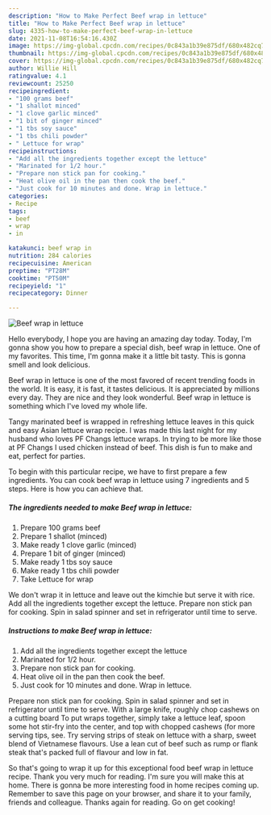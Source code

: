 ```yaml
---
description: "How to Make Perfect Beef wrap in lettuce"
title: "How to Make Perfect Beef wrap in lettuce"
slug: 4335-how-to-make-perfect-beef-wrap-in-lettuce
date: 2021-11-08T16:54:16.430Z
image: https://img-global.cpcdn.com/recipes/0c843a1b39e875df/680x482cq70/beef-wrap-in-lettuce-recipe-main-photo.jpg
thumbnail: https://img-global.cpcdn.com/recipes/0c843a1b39e875df/680x482cq70/beef-wrap-in-lettuce-recipe-main-photo.jpg
cover: https://img-global.cpcdn.com/recipes/0c843a1b39e875df/680x482cq70/beef-wrap-in-lettuce-recipe-main-photo.jpg
author: Willie Hill
ratingvalue: 4.1
reviewcount: 25250
recipeingredient:
- "100 grams beef"
- "1 shallot minced"
- "1 clove garlic minced"
- "1 bit of ginger minced"
- "1 tbs soy sauce"
- "1 tbs chili powder"
- " Lettuce for wrap"
recipeinstructions:
- "Add all the ingredients together except the lettuce"
- "Marinated for 1/2 hour."
- "Prepare non stick pan for cooking."
- "Heat olive oil in the pan then cook the beef."
- "Just cook for 10 minutes and done. Wrap in lettuce."
categories:
- Recipe
tags:
- beef
- wrap
- in

katakunci: beef wrap in 
nutrition: 284 calories
recipecuisine: American
preptime: "PT28M"
cooktime: "PT50M"
recipeyield: "1"
recipecategory: Dinner

---
```



![Beef wrap in lettuce](https://img-global.cpcdn.com/recipes/0c843a1b39e875df/680x482cq70/beef-wrap-in-lettuce-recipe-main-photo.jpg)

Hello everybody, I hope you are having an amazing day today. Today, I'm gonna show you how to prepare a special dish, beef wrap in lettuce. One of my favorites. This time, I'm gonna make it a little bit tasty. This is gonna smell and look delicious.

Beef wrap in lettuce is one of the most favored of recent trending foods in the world. It is easy, it is fast, it tastes delicious. It is appreciated by millions every day. They are nice and they look wonderful. Beef wrap in lettuce is something which I've loved my whole life.

Tangy marinated beef is wrapped in refreshing lettuce leaves in this quick and easy Asian lettuce wrap recipe. I was made this last night for my husband who loves PF Changs lettuce wraps. In trying to be more like those at PF Changs I used chicken instead of beef. This dish is fun to make and eat, perfect for parties.


To begin with this particular recipe, we have to first prepare a few ingredients. You can cook beef wrap in lettuce using 7 ingredients and 5 steps. Here is how you can achieve that.

<!--inarticleads1-->

##### The ingredients needed to make Beef wrap in lettuce:

1. Prepare 100 grams beef
1. Prepare 1 shallot (minced)
1. Make ready 1 clove garlic (minced)
1. Prepare 1 bit of ginger (minced)
1. Make ready 1 tbs soy sauce
1. Make ready 1 tbs chili powder
1. Take  Lettuce for wrap


We don&#39;t wrap it in lettuce and leave out the kimchie but serve it with rice. Add all the ingredients together except the lettuce. Prepare non stick pan for cooking. Spin in salad spinner and set in refrigerator until time to serve. 

<!--inarticleads2-->

##### Instructions to make Beef wrap in lettuce:

1. Add all the ingredients together except the lettuce
1. Marinated for 1/2 hour.
1. Prepare non stick pan for cooking.
1. Heat olive oil in the pan then cook the beef.
1. Just cook for 10 minutes and done. Wrap in lettuce.


Prepare non stick pan for cooking. Spin in salad spinner and set in refrigerator until time to serve. With a large knife, roughly chop cashews on a cutting board To put wraps together, simply take a lettuce leaf, spoon some hot stir-fry into the center, and top with chopped cashews (for more serving tips, see. Try serving strips of steak on lettuce with a sharp, sweet blend of Vietnamese flavours. Use a lean cut of beef such as rump or flank steak that&#39;s packed full of flavour and low in fat. 

So that's going to wrap it up for this exceptional food beef wrap in lettuce recipe. Thank you very much for reading. I'm sure you will make this at home. There is gonna be more interesting food in home recipes coming up. Remember to save this page on your browser, and share it to your family, friends and colleague. Thanks again for reading. Go on get cooking!

